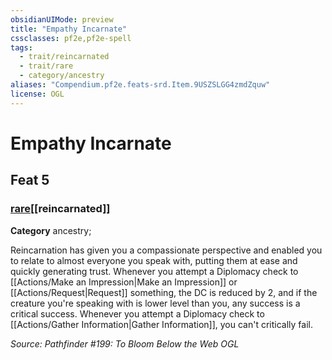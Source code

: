 ```yaml
---
obsidianUIMode: preview
title: "Empathy Incarnate"
cssclasses: pf2e,pf2e-spell
tags:
  - trait/reincarnated
  - trait/rare
  - category/ancestry
aliases: "Compendium.pf2e.feats-srd.Item.9USZSLGG4zmdZquw"
license: OGL
---
```

# Empathy Incarnate
## Feat 5
### [rare](rare "Rare Rarity Trait")[[reincarnated]]

**Category** ancestry; 




Reincarnation has given you a compassionate perspective and enabled you to relate to almost everyone you speak with, putting them at ease and quickly generating trust. Whenever you attempt a Diplomacy check to [[Actions/Make an Impression|Make an Impression]] or [[Actions/Request|Request]] something, the DC is reduced by 2, and if the creature you're speaking with is lower level than you, any success is a critical success. Whenever you attempt a Diplomacy check to [[Actions/Gather Information|Gather Information]], you can't critically fail.

*Source: Pathfinder #199: To Bloom Below the Web*
*OGL*